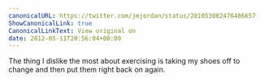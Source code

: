 ```yaml
---
canonicalURL: https://twitter.com/jmjordan/status/201053082476486657
ShowCanonicalLink: true
CanonicalLinkText: View original on
date: 2012-05-11T20:56:04+00:00
---
```

The thing I dislike the most about exercising is taking my shoes off to change and then put them right back on again.